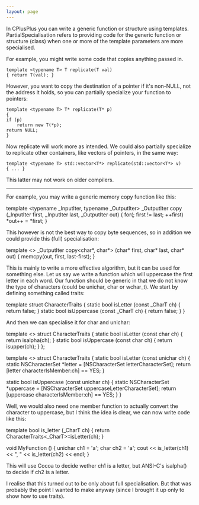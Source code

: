 ```yaml
---
layout: page
---
```




In CPlusPlus you can write a generic function or structure using templates. PartialSpecialisation refers to providing code for the generic function or structure (class) when one or more of the template parameters are more specialised.

For example, you might write some code that copies anything passed in.

    template <typename T> T replicate(T val)
    { return T(val); }

However, you want to copy the destination of a pointer if it's non-NULL, not the address it holds, so you can partially specialize your function to pointers:

    template <typename T> T* replicate(T* p)
    {
    if (p)
        return new T(*p);
    return NULL;
    }

Now     replicate will work more as intended. We could also partially specialize to replicate other containers, like vectors of pointers, in the same way:

    template <typename T> std::vector<T*> replicate(std::vector<T*> v)
    { ... }

This latter may not work on older compilers.

----

For example, you may write a generic memory copy function like this:

    
template <typename _InputIter, typename _OutputIter>
_OutputIter copy (_InputIter first, _InputIter last, _OutputIter out)
{
   for(; first != last; ++first)
      *out++ = *first;
}


This however is not the best way to copy byte sequences, so in addition we could provide this (full) specialisation:

    
template <>
_OutputIter copy<char*, char*> (char* first, char* last, char* out)
{
   memcpy(out, first, last-first);
}


This is mainly to write a more effective algorithm, but it can be used for something else. Let us say we write a function which will uppercase the first letter in each word. Our function should be generic in that we do not know the type of characters (could be unichar, char or wchar_t). We start by defining something called traits:

    
template <typename _CharT>
struct CharacterTraits
{
   static bool isLetter (const _CharT ch)       { return false; }
   static bool isUppercase (const _CharT ch)    { return false; }
}


And then we can specialise it for char and unichar:

    

template <>
struct CharacterTraits<char>
{
   static bool isLetter (const char ch)         { return isalpha(ch); }
   static bool isUppercase (const char ch)      { return isupper(ch); }
};

template <>
struct CharacterTraits<unichar>
{
   static bool isLetter (const unichar ch)
   {
      static NSCharacterSet *letter = [NSCharacterSet letterCharacterSet];
      return [letter characterIsMember:ch] == YES;
   }

   static bool isUppercase (const unichar ch)
   {
      static NSCharacterSet *uppercase = [NSCharacterSet uppercaseLetterCharacterSet];
      return [uppercase characterIsMember:ch] == YES;
   }
}


Well, we would also need one member function to actually convert the character to uppercase, but I think the idea is clear, we can now write code like this:

    
template <typename _CharT>
bool is_letter (_CharT ch)
{
   return CharacterTraits<_CharT>::isLetter(ch);
}

void MyFunction ()
{
   unichar ch1 = 'a';
   char ch2 = 'a';
   cout << is_letter(ch1) << ", " << is_letter(ch2) << endl;
}


This will use Cocoa to decide wether ch1 is a letter, but ANSI-C's isalpha() to decide if ch2 is a letter.

I realise that this turned out to be only about full specialisation. But that was probably the point I wanted to make anyway (since I brought it up only to show how to use traits).
